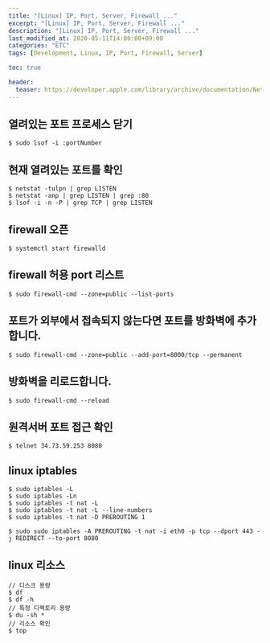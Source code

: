 ```yaml
---
title: "[Linux] IP, Port, Server, Firewall ..."
excerpt: "[Linux] IP, Port, Server, Firewall ..."
description: "[Linux] IP, Port, Server, Firewall ..."
last_modified_at: 2020-05-11T14:00:00+09:00
categories: "ETC"
tags: [Development, Linux, IP, Port, Firewall, Server]

toc: true

header:
  teaser: https://developer.apple.com/library/archive/documentation/NetworkingInternet/Conceptual/RemoteNotificationsPG/Art/remote_notif_simple_2x.png
---
```


## 열려있는 포트 프로세스 닫기
```shell
$ sudo lsof -i :portNumber
```

## 현재 열려있는 포트를 확인
```shell
$ netstat -tulpn | grep LISTEN
$ netstat -anp | grep LISTEN | grep :80
$ lsof -i -n -P | grep TCP | grep LISTEN
```

## firewall 오픈
```shell
$ systemctl start firewalld
```

## firewall 허용 port 리스트
```shell
$ sudo firewall-cmd --zone=public --list-ports
```

## 포트가 외부에서 접속되지 않는다면 포트를 방화벽에 추가합니다.
```shell
$ sudo firewall-cmd --zone=public --add-port=8000/tcp --permanent
```

## 방화벽을 리로드합니다.
```shell
$ sudo firewall-cmd --reload
```

## 원격서버 포트 접근 확인
```shell
$ telnet 34.73.59.253 8080
```

## linux iptables
```shell
$ sudo iptables -L
$ sudo iptables -Ln
$ sudo iptables -t nat -L
$ sudo iptables -t nat -L --line-numbers
$ sudo iptables -t nat -D PREROUTING 1

$ sudo sudo iptables -A PREROUTING -t nat -i eth0 -p tcp --dport 443 -j REDIRECT --to-port 8080
```

## linux 리소스
```shell
// 디스크 용량
$ df
$ df -h
// 특정 디렉토리 용량
$ du -sh *
// 리소스 확인
$ top
```
